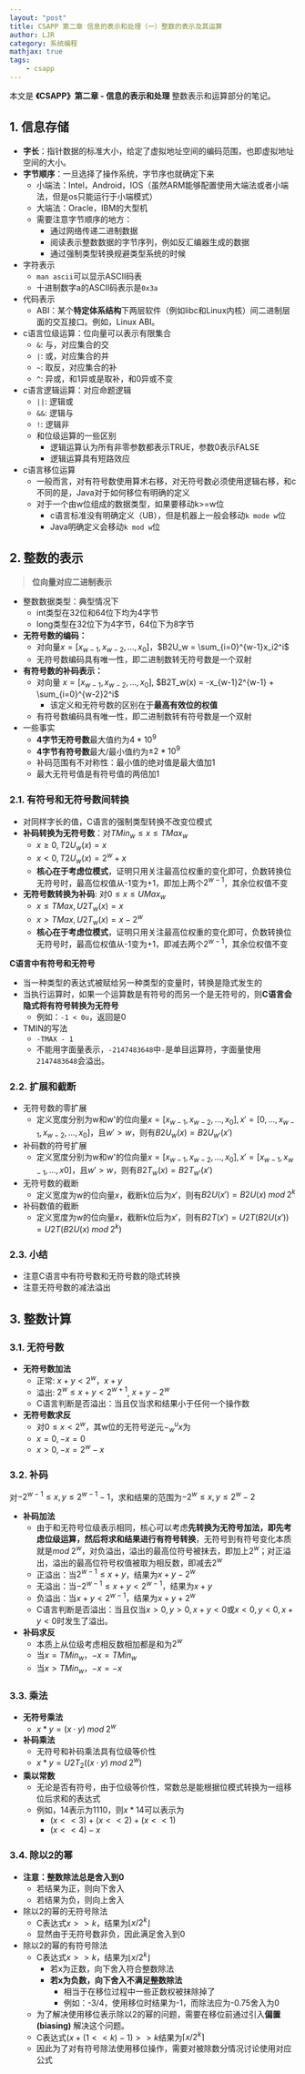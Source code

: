 ```yaml
---
layout: "post"
title: CSAPP 第二章 信息的表示和处理（一）整数的表示及其运算
author: LJR
category: 系统编程
mathjax: true
tags:
    - csapp
---
```


本文是 **《CSAPP》第二章 - 信息的表示和处理** 整数表示和运算部分的笔记。

## 1. 信息存储

+ **字长**：指针数据的标准大小，给定了虚拟地址空间的编码范围，也即虚拟地址空间的大小。
+ **字节顺序**：一旦选择了操作系统，字节序也就确定下来
  + 小端法：Intel，Android，IOS（虽然ARM能够配置使用大端法或者小端法，但是os只能运行于小端模式）
  + 大端法：Oracle，IBM的大型机
  + 需要注意字节顺序的地方：
    + 通过网络传递二进制数据
    + 阅读表示整数数据的字节序列，例如反汇编器生成的数据
    + 通过强制类型转换规避类型系统的时候
+ 字符表示
  + `man ascii`可以显示ASCII码表
  + 十进制数字a的ASCII码表示是`0x3a`
+ 代码表示
  + ABI：某个**特定体系结构**下两层软件（例如libc和Linux内核）间二进制层面的交互接口。例如，Linux ABI。
+ c语言位级运算：位向量可以表示有限集合
  + `&`: 与，对应集合的交
  + `|`: 或，对应集合的并
  + `~`: 取反，对应集合的补
  + `^`: 异或，和1异或是取补，和0异或不变
+ c语言逻辑运算：对应命题逻辑
  + `||`: 逻辑或
  + `&&`: 逻辑与
  + `!`: 逻辑非
  + 和位级运算的一些区别
    + 逻辑运算认为所有非零参数都表示TRUE，参数0表示FALSE
    + 逻辑运算具有短路效应
+ c语言移位运算
  + 一般而言，对有符号数使用算术右移，对无符号数必须使用逻辑右移，和c不同的是，Java对于如何移位有明确的定义
  + 对于一个由w位组成的数据类型，如果要移动k>=w位
    + c语言标准没有明确定义（UB），但是机器上一般会移动`k mode w`位
    + Java明确定义会移动`k mod w`位

## 2. 整数的表示

> **位向量对应二进制表示**

+ 整数数据类型：典型情况下
  + int类型在32位和64位下均为4字节
  + long类型在32位下为4字节，64位下为8字节
+ **无符号数的编码：**
  + 对向量$x = [x_{w-1}, x_{w-2}, ..., x_0]$，$B2U_w = \sum_{i=0}^{w-1}x_i2^i$
  + 无符号数编码具有唯一性，即二进制数转无符号数是一个双射
+ **有符号数的补码表示：**
  + 对向量 $x = [x_{w-1}, x_{w-2}, ..., x_0]$, $B2T_w(x) = -x_{w-1}2^{w-1} + \sum_{i=0}^{w-2}2^i$
    + 该定义和无符号数的区别在于**最高有效位的权值**
  + 有符号数编码具有唯一性，即二进制数转有符号数是一个双射
+ 一些事实
  + **4字节无符号数**最大值约为$4 * 10^9$
  + **4字节有符号数**最大/最小值约为$\pm2*10^9$
  + 补码范围有不对称性：最小值的绝对值是最大值加1
  + 最大无符号值是有符号值的两倍加1

### 2.1. 有符号和无符号数间转换

+ 对同样字长的值，C语言的强制类型转换不改变位模式
+ **补码转换为无符号数**：对$TMin_w \le x \le TMax_w$
  + $x \ge 0, T2U_w(x) = x$
  + $x < 0, T2U_w(x) = 2^w + x$
  + **核心在于考虑位模式**，证明只用关注最高位权重的变化即可，负数转换位无符号时，最高位权值从-1变为+1，即加上两个$2^{w-1}$，其余位权值不变
+ **无符号数转换为补码**: 对$0 \le x \le UMax_w$
  + $x \le TMax, U2T_w(x) = x$
  + $x > TMax, U2T_w(x) = x - 2^w$
  + **核心在于考虑位模式**，证明只用关注最高位权重的变化即可，负数转换位无符号时，最高位权值从-1变为+1，即减去两个$2^{w-1}$，其余位权值不变

**C语言中有符号和无符号**

+ 当一种类型的表达式被赋给另一种类型的变量时，转换是隐式发生的
+ 当执行运算时，如果一个运算数是有符号的而另一个是无符号的，则**C语言会隐式将有符号转换为无符号**
  + 例如：`-1 < 0u`，返回是0
+ TMIN的写法
  + `-TMAX - 1`
  + 不能用字面量表示，`-2147483648`中`-`是单目运算符，字面量使用`2147483648`会溢出。

### 2.2. 扩展和截断

+ 无符号数的零扩展
  + 定义宽度分别为w和w'的位向量$x = [x_{w-1}, x_{w-2}, ..., x_0], x' = [0, ..., x_{w-1}, x_{w-2}, ..., x_0]$，且$w' > w$，则有$B2U_w(x) = B2U_{w'}(x')$
+ 补码数的符号扩展
  + 定义宽度分别为w和w'的位向量$x = [x_{w-1}, x_{w-2}, ..., x_0], x' = [x_{w-1}, x_{w-1}, ..., x0]$，且$w' > w$，则有$B2T_w(x) = B2T_{w'}(x')$
+ 无符号数的截断
  + 定义宽度为w的位向量$x$，截断k位后为$x'$，则有$B2U(x') = B2U(x)\;mod\;2^k$
+ 补码数值的截断
  + 定义宽度为w的位向量$x$，截断k位后为$x'$，则有$B2T(x') = U2T(B2U(x')) = U2T(B2U(x)\;mod\;2^k)$

### 2.3. 小结

+ 注意C语言中有符号数和无符号数的隐式转换
+ 注意无符号数的减法溢出

## 3. 整数计算

### 3.1. 无符号数

+ **无符号数加法**
  + 正常: $x+y<2^w$，$x + y$
  + 溢出: $2^w\le x+y<2^{w+1}$, $x + y - 2^w$
  + C语言判断是否溢出：当且仅当求和结果小于任何一个操作数
+ **无符号数求反**
  + 对$0\le x < 2^w$，其w位的无符号逆元$-^u_{w}x$为
  + $x = 0, -x = 0$
  + $x > 0, -x = 2^w - x$

### 3.2. 补码

对$-2^{w-1}\le x, y \le 2^{w-1} - 1$，求和结果的范围为$-2^w \le x, y \le 2^w - 2$

+ **补码加法**
  + 由于和无符号位级表示相同，核心可以考虑**先转换为无符号加法，即先考虑位级运算，然后将求和结果进行有符号转换**，无符号到有符号变化本质就是$mod\;2^w$，对负溢出，溢出的最高位符号被抹去，即加上$2^w$；对正溢出，溢出的最高位符号权值被取为相反数，即减去$2^w$
  + 正溢出：当$2^{w-1}\le x + y$，结果为$x + y - 2^w$
  + 无溢出：当$-2^{w-1}\le x + y < 2^{w-1}$，结果为$x + y$
  + 负溢出：当$x + y < 2^{w-1}$，结果为$x + y + 2^w$
  + C语言判断是否溢出：当且仅当$x>0, y>0, x + y <0$或$x<0, y<0, x+y<0$时发生了溢出。
+ **补码求反**
  + 本质上从位级考虑相反数相加都是和为$2^w$
  + 当$x = TMin_w$，$-x = TMin_w$
  + 当$x > TMin_w$，$-x = -x$

### 3.3. 乘法

+ **无符号乘法**
  + $x*y = (x\cdot y)\;mod\;2^w$
+ **补码乘法**
  + 无符号和补码乘法具有位级等价性
  + $x*y = U2T_2((x\cdot y)\;mod\;2^w)$
+ **乘以常数**
  + 无论是否有符号，由于位级等价性，常数总是能根据位模式转换为一组移位后求和的表达式
  + 例如，14表示为1110，则$x * 14$可以表示为
    + $(x << 3) + (x << 2) + (x << 1)$
    + $(x << 4) - x$

### 3.4. 除以2的幂

+ **注意：整数除法总是舍入到0**
  + 若结果为正，则向下舍入
  + 若结果为负，则向上舍入
+ 除以2的幂的无符号除法
  + C表达式$x>> k$，结果为$\lfloor x/2^k \rfloor$
  + 显然由于无符号数非负，因此满足舍入到0
+ 除以2的幂的有符号除法
  + C表达式$x>> k$，结果为$\lfloor x/2^k \rfloor$
    + 若x为正数，向下舍入符合整数除法
    + **若x为负数，向下舍入不满足整数除法**
      + 相当于在移位过程中一些正数权被抹除掉了
      + 例如：-3/4，使用移位时结果为-1，而除法应为-0.75舍入为0
  + 为了解决使用移位表示除以2的幂的问题，需要在移位前通过引入**偏置(biasing)** 解决这个问题。
  + C表达式$(x+(1<<k)-1)>>k$结果为$\lceil x/2^k \rceil$
  + 因此为了对有符号除法使用移位操作，需要对被除数分情况讨论使用对应公式
